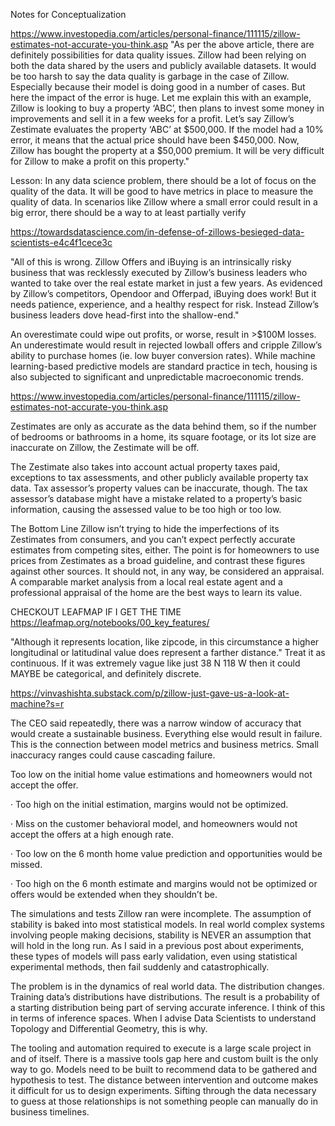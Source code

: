 Notes for Conceptualization

https://www.investopedia.com/articles/personal-finance/111115/zillow-estimates-not-accurate-you-think.asp
"As per the above article, there are definitely possibilities for data quality issues. Zillow had been relying on both the data shared by the users and publicly available datasets. It would be too harsh to say the data quality is garbage in the case of Zillow. Especially because their model is doing good in a number of cases. But here the impact of the error is huge. Let me explain this with an example,
Zillow is looking to buy a property ‘ABC’, then plans to invest some money in improvements and sell it in a few weeks for a profit. Let’s say Zillow’s Zestimate evaluates the property ‘ABC’ at $500,000. If the model had a 10% error, it means that the actual price should have been $450,000. Now, Zillow has bought the property at a $50,000 premium. It will be very difficult for Zillow to make a profit on this property."

Lesson: In any data science problem, there should be a lot of focus on the quality of the data. It will be good to have metrics in place to measure the quality of data. In scenarios like Zillow where a small error could result in a big error, there should be a way to at least partially verify 

https://towardsdatascience.com/in-defense-of-zillows-besieged-data-scientists-e4c4f1cece3c

"All of this is wrong. Zillow Offers and iBuying is an intrinsically risky business that was recklessly executed by Zillow’s business leaders who wanted to take over the real estate market in just a few years. As evidenced by Zillow’s competitors, Opendoor and Offerpad, iBuying does work! But it needs patience, experience, and a healthy respect for risk. Instead Zillow’s business leaders dove head-first into the shallow-end."

 An overestimate could wipe out profits, or worse, result in >$100M losses. An underestimate would result in rejected lowball offers and cripple Zillow’s ability to purchase homes (ie. low buyer conversion rates). While machine learning-based predictive models are standard practice in tech, housing is also subjected to significant and unpredictable macroeconomic trends.
 
 https://www.investopedia.com/articles/personal-finance/111115/zillow-estimates-not-accurate-you-think.asp
 
 Zestimates are only as accurate as the data behind them, so if the number of bedrooms or bathrooms in a home, its square footage, or its lot size are inaccurate on Zillow, the Zestimate will be off.
 
 The Zestimate also takes into account actual property taxes paid, exceptions to tax assessments, and other publicly available property tax data. Tax assessor’s property values can be inaccurate, though. The tax assessor’s database might have a mistake related to a property’s basic information, causing the assessed value to be too high or too low.
 
 The Bottom Line
Zillow isn’t trying to hide the imperfections of its Zestimates from consumers, and you can’t expect perfectly accurate estimates from competing sites, either. The point is for homeowners to use prices from Zestimates as a broad guideline, and contrast these figures against other sources. It should not, in any way, be considered an appraisal. A comparable market analysis from a local real estate agent and a professional appraisal of the home are the best ways to learn its value.


CHECKOUT LEAFMAP IF I GET THE TIME 
https://leafmap.org/notebooks/00_key_features/

"Although it represents location, like zipcode, in this circumstance a higher longitudinal or latitudinal value does represent a farther distance." Treat it as continuous. If it was extremely vague like just 38 N 118 W then it could MAYBE be categorical, and definitely discrete. 


https://vinvashishta.substack.com/p/zillow-just-gave-us-a-look-at-machine?s=r

The CEO said repeatedly, there was a narrow window of accuracy that would create a sustainable business. Everything else would result in failure. This is the connection between model metrics and business metrics. Small inaccuracy ranges could cause cascading failure.

  Too low on the initial home value estimations and homeowners would not accept the offer.

·         Too high on the initial estimation, margins would not be optimized.

·         Miss on the customer behavioral model, and homeowners would not accept the offers at a high enough rate.

·         Too low on the 6 month home value prediction and opportunities would be missed.

·         Too high on the 6 month estimate and margins would not be optimized or offers would be extended when they shouldn’t be.

The simulations and tests Zillow ran were incomplete. The assumption of stability is baked into most statistical models. In real world complex systems involving people making decisions, stability is NEVER an assumption that will hold in the long run. As I said in a previous post about experiments, these types of models will pass early validation, even using statistical experimental methods, then fail suddenly and catastrophically.

The problem is in the dynamics of real world data. The distribution changes. Training data’s distributions have distributions. The result is a probability of a starting distribution being part of serving accurate inference. I think of this in terms of inference spaces. When I advise Data Scientists to understand Topology and Differential Geometry, this is why.

The tooling and automation required to execute is a large scale project in and of itself. There is a massive tools gap here and custom built is the only way to go. Models need to be built to recommend data to be gathered and hypothesis to test. The distance between intervention and outcome makes it difficult for us to design experiments. Sifting through the data necessary to guess at those relationships is not something people can manually do in business timelines.